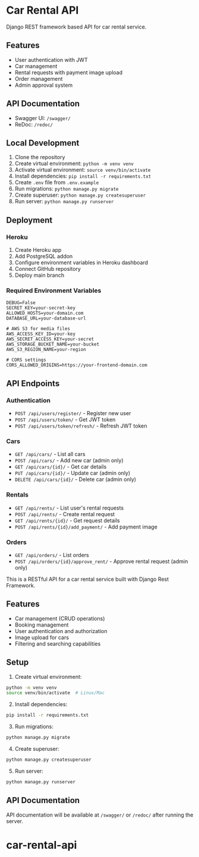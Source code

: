 # Car Rental API

Django REST framework based API for car rental service.

## Features

- User authentication with JWT
- Car management
- Rental requests with payment image upload
- Order management
- Admin approval system

## API Documentation

- Swagger UI: `/swagger/`
- ReDoc: `/redoc/`

## Local Development

1. Clone the repository
2. Create virtual environment: `python -m venv venv`
3. Activate virtual environment: `source venv/bin/activate`
4. Install dependencies: `pip install -r requirements.txt`
5. Create `.env` file from `.env.example`
6. Run migrations: `python manage.py migrate`
7. Create superuser: `python manage.py createsuperuser`
8. Run server: `python manage.py runserver`

## Deployment

### Heroku

1. Create Heroku app
2. Add PostgreSQL addon
3. Configure environment variables in Heroku dashboard
4. Connect GitHub repository
5. Deploy main branch

### Required Environment Variables

```
DEBUG=False
SECRET_KEY=your-secret-key
ALLOWED_HOSTS=your-domain.com
DATABASE_URL=your-database-url

# AWS S3 for media files
AWS_ACCESS_KEY_ID=your-key
AWS_SECRET_ACCESS_KEY=your-secret
AWS_STORAGE_BUCKET_NAME=your-bucket
AWS_S3_REGION_NAME=your-region

# CORS settings
CORS_ALLOWED_ORIGINS=https://your-frontend-domain.com
```

## API Endpoints

### Authentication
- `POST /api/users/register/` - Register new user
- `POST /api/users/token/` - Get JWT token
- `POST /api/users/token/refresh/` - Refresh JWT token

### Cars
- `GET /api/cars/` - List all cars
- `POST /api/cars/` - Add new car (admin only)
- `GET /api/cars/{id}/` - Get car details
- `PUT /api/cars/{id}/` - Update car (admin only)
- `DELETE /api/cars/{id}/` - Delete car (admin only)

### Rentals
- `GET /api/rents/` - List user's rental requests
- `POST /api/rents/` - Create rental request
- `GET /api/rents/{id}/` - Get request details
- `POST /api/rents/{id}/add_payment/` - Add payment image

### Orders
- `GET /api/orders/` - List orders
- `POST /api/orders/{id}/approve_rent/` - Approve rental request (admin only)

This is a RESTful API for a car rental service built with Django Rest Framework.

## Features

- Car management (CRUD operations)
- Booking management
- User authentication and authorization
- Image upload for cars
- Filtering and searching capabilities

## Setup

1. Create virtual environment:
```bash
python -m venv venv
source venv/bin/activate  # Linux/Mac
```

2. Install dependencies:
```bash
pip install -r requirements.txt
```

3. Run migrations:
```bash
python manage.py migrate
```

4. Create superuser:
```bash
python manage.py createsuperuser
```

5. Run server:
```bash
python manage.py runserver
```

## API Documentation

API documentation will be available at `/swagger/` or `/redoc/` after running the server.
# car-rental-api
